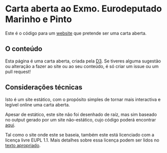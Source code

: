 # Carta aberta ao Exmo. Eurodeputado Marinho e Pinto

Este é o código para um [website](https://marado.github.io/mp/) que pretende ser uma carta aberta.

## O conteúdo

Esta página é uma carta aberta, criada pela [D3](http://direitosdigitais.pt). Se tiveres alguma sugestão ou alteração a fazer ao site ou ao seu conteúdo, é só criar um issue ou um pull request!

## Considerações técnicas

Isto é um site estático, com o propósito simples de tornar mais interactiva e legível online uma carta aberta.

Apesar de estático, este site não foi desenhado de raíz, mas sim baseado no output gerado por um site não-estático, cujo código poderá encontrar [aqui](https://github.com/copyfighters/copyfighters).

Tal como o site onde este se baseia, também este está licenciado com a licença livre EUPL 1.1. Mais detalhes sobre essa licença podem ser lidos no [texto apropriado](COPYING).
